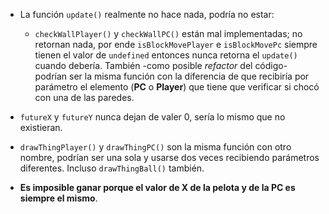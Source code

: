 - La función `update()` realmente no hace nada, podría no estar:

  - `checkWallPlayer()` y `checkWallPC()` están mal implementadas; no retornan nada, por ende `isBlockMovePlayer` e `isBlockMovePc` siempre tienen el valor de `undefined` entonces nunca retorna el `update()` cuando debería. También -como posible _refactor_ del código- podrían ser la misma función con la diferencia de que recibiría por parámetro el elemento (**PC** o **Player**) que tiene que verificar si chocó con una de las paredes.

- `futureX` y `futureY` nunca dejan de valer 0, sería lo mismo que no existieran.

- `drawThingPlayer()` y `drawThingPC()` son la misma función con otro nombre, podrían ser una sola y usarse dos veces recibiendo parámetros diferentes. Incluso `drawThingBall()` también.

- **Es imposible ganar porque el valor de X de la pelota y de la PC es siempre el mismo**.
